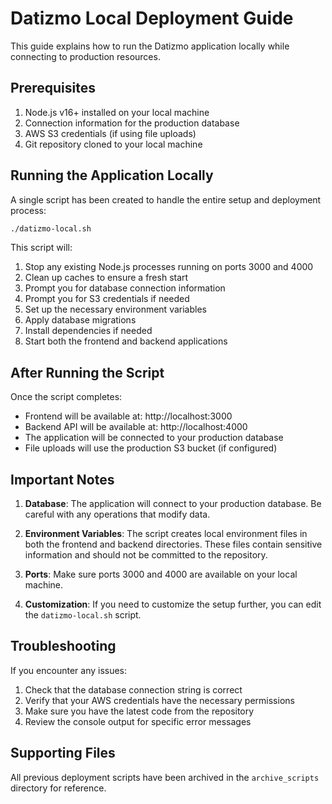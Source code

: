 # Datizmo Local Deployment Guide

This guide explains how to run the Datizmo application locally while connecting to production resources.

## Prerequisites

1. Node.js v16+ installed on your local machine
2. Connection information for the production database
3. AWS S3 credentials (if using file uploads)
4. Git repository cloned to your local machine

## Running the Application Locally

A single script has been created to handle the entire setup and deployment process:

```bash
./datizmo-local.sh
```

This script will:

1. Stop any existing Node.js processes running on ports 3000 and 4000
2. Clean up caches to ensure a fresh start
3. Prompt you for database connection information
4. Prompt you for S3 credentials if needed
5. Set up the necessary environment variables
6. Apply database migrations
7. Install dependencies if needed
8. Start both the frontend and backend applications

## After Running the Script

Once the script completes:

- Frontend will be available at: http://localhost:3000
- Backend API will be available at: http://localhost:4000
- The application will be connected to your production database
- File uploads will use the production S3 bucket (if configured)

## Important Notes

1. **Database**: The application will connect to your production database. Be careful with any operations that modify data.

2. **Environment Variables**: The script creates local environment files in both the frontend and backend directories. These files contain sensitive information and should not be committed to the repository.

3. **Ports**: Make sure ports 3000 and 4000 are available on your local machine.

4. **Customization**: If you need to customize the setup further, you can edit the `datizmo-local.sh` script.

## Troubleshooting

If you encounter any issues:

1. Check that the database connection string is correct
2. Verify that your AWS credentials have the necessary permissions
3. Make sure you have the latest code from the repository
4. Review the console output for specific error messages

## Supporting Files

All previous deployment scripts have been archived in the `archive_scripts` directory for reference. 